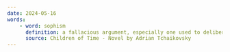 ```yaml
---
date: 2024-05-16
words:
    - word: sophism
      definition: a fallacious argument, especially one used to deliberately deceive.
      source: Children of Time - Novel by Adrian Tchaikovsky
---
```


